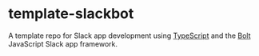# template-slackbot

A template repo for Slack app development using [TypeScript](https://www.typescriptlang.org/) and the [Bolt](https://github.com/slackapi/bolt-js) JavaScript Slack app framework.